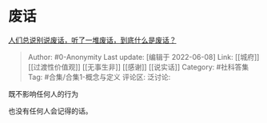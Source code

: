 # 废话
[人们总说别说废话，听了一堆废话，到底什么是废话？](https://www.zhihu.com/question/35132214/answer/2519414179)

> Author: #0-Anonymity
> Last update: [编辑于 2022-06-08]
> Link: [[城府]] [[过渡性价值观]] [[无事生非]] [[感谢]] [[说实话]]
> Category: #社科答集
> Tag: #合集/合集1-概念与定义
> 评论区:
> 泛讨论:

既不影响任何人的行为

也没有任何人会记得的话。

